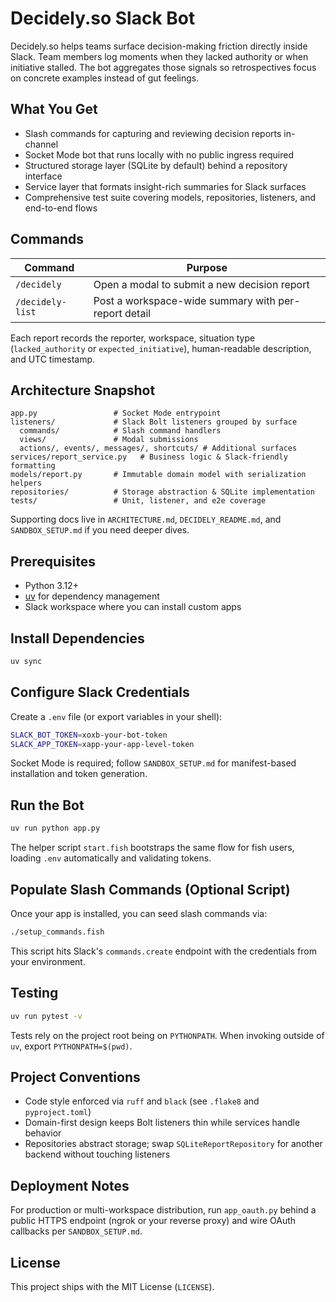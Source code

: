 # Decidely.so Slack Bot

Decidely.so helps teams surface decision-making friction directly inside Slack. Team members log moments when they lacked authority or when initiative stalled. The bot aggregates those signals so retrospectives focus on concrete examples instead of gut feelings.

## What You Get
- Slash commands for capturing and reviewing decision reports in-channel
- Socket Mode bot that runs locally with no public ingress required
- Structured storage layer (SQLite by default) behind a repository interface
- Service layer that formats insight-rich summaries for Slack surfaces
- Comprehensive test suite covering models, repositories, listeners, and end-to-end flows

## Commands
| Command | Purpose |
|---------|---------|
| `/decidely` | Open a modal to submit a new decision report |
| `/decidely-list` | Post a workspace-wide summary with per-report detail |

Each report records the reporter, workspace, situation type (`lacked_authority` or `expected_initiative`), human-readable description, and UTC timestamp.

## Architecture Snapshot
```
app.py                 # Socket Mode entrypoint
listeners/             # Slack Bolt listeners grouped by surface
  commands/            # Slash command handlers
  views/               # Modal submissions
  actions/, events/, messages/, shortcuts/ # Additional surfaces
services/report_service.py   # Business logic & Slack-friendly formatting
models/report.py       # Immutable domain model with serialization helpers
repositories/          # Storage abstraction & SQLite implementation
tests/                 # Unit, listener, and e2e coverage
```
Supporting docs live in `ARCHITECTURE.md`, `DECIDELY_README.md`, and `SANDBOX_SETUP.md` if you need deeper dives.

## Prerequisites
- Python 3.12+
- [uv](https://docs.astral.sh/uv/) for dependency management
- Slack workspace where you can install custom apps

## Install Dependencies
```bash
uv sync
```

## Configure Slack Credentials
Create a `.env` file (or export variables in your shell):
```bash
SLACK_BOT_TOKEN=xoxb-your-bot-token
SLACK_APP_TOKEN=xapp-your-app-level-token
```
Socket Mode is required; follow `SANDBOX_SETUP.md` for manifest-based installation and token generation.

## Run the Bot
```bash
uv run python app.py
```
The helper script `start.fish` bootstraps the same flow for fish users, loading `.env` automatically and validating tokens.

## Populate Slash Commands (Optional Script)
Once your app is installed, you can seed slash commands via:
```bash
./setup_commands.fish
```
This script hits Slack's `commands.create` endpoint with the credentials from your environment.

## Testing
```bash
uv run pytest -v
```
Tests rely on the project root being on `PYTHONPATH`. When invoking outside of `uv`, export `PYTHONPATH=$(pwd)`.

## Project Conventions
- Code style enforced via `ruff` and `black` (see `.flake8` and `pyproject.toml`)
- Domain-first design keeps Bolt listeners thin while services handle behavior
- Repositories abstract storage; swap `SQLiteReportRepository` for another backend without touching listeners

## Deployment Notes
For production or multi-workspace distribution, run `app_oauth.py` behind a public HTTPS endpoint (ngrok or your reverse proxy) and wire OAuth callbacks per `SANDBOX_SETUP.md`.

## License
This project ships with the MIT License (`LICENSE`).
